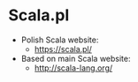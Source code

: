 # Scala.pl

* Polish Scala website:
  * https://scala.pl/
* Based on main Scala website:
  * http://scala-lang.org/
